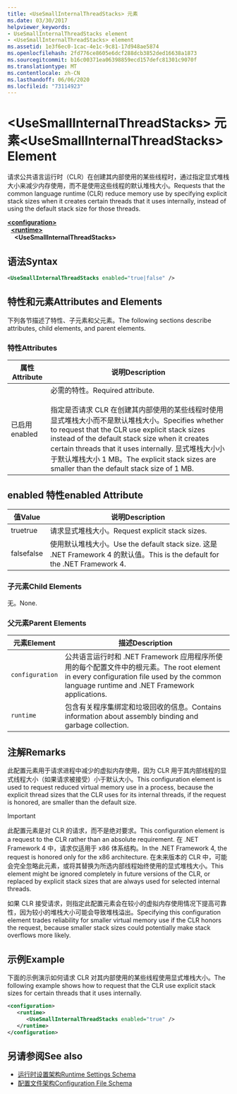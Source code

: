 ```yaml
---
title: <UseSmallInternalThreadStacks> 元素
ms.date: 03/30/2017
helpviewer_keywords:
- UseSmallInternalThreadStacks element
- <UseSmallInternalThreadStacks> element
ms.assetid: 1e3f6ec0-1cac-4e1c-9c81-17d948ae5874
ms.openlocfilehash: 2fd776ce8605e6dcf288dcb3852ded16638a1873
ms.sourcegitcommit: b16c00371ea06398859ecd157defc81301c9070f
ms.translationtype: MT
ms.contentlocale: zh-CN
ms.lasthandoff: 06/06/2020
ms.locfileid: "73114923"
---
```

# <a name="usesmallinternalthreadstacks-element"></a><span data-ttu-id="85fd9-102">\<UseSmallInternalThreadStacks> 元素</span><span class="sxs-lookup"><span data-stu-id="85fd9-102">\<UseSmallInternalThreadStacks> Element</span></span>
<span data-ttu-id="85fd9-103">请求公共语言运行时（CLR）在创建其内部使用的某些线程时，通过指定显式堆栈大小来减少内存使用，而不是使用这些线程的默认堆栈大小。</span><span class="sxs-lookup"><span data-stu-id="85fd9-103">Requests that the common language runtime (CLR) reduce memory use by specifying explicit stack sizes when it creates certain threads that it uses internally, instead of using the default stack size for those threads.</span></span>  
  
[**\<configuration>**](../configuration-element.md)\
&nbsp;&nbsp;[**\<runtime>**](runtime-element.md)\
&nbsp;&nbsp;&nbsp;&nbsp;**\<UseSmallInternalThreadStacks>**  
  
## <a name="syntax"></a><span data-ttu-id="85fd9-104">语法</span><span class="sxs-lookup"><span data-stu-id="85fd9-104">Syntax</span></span>  
  
```xml  
<UseSmallInternalThreadStacks enabled="true|false" />  
```  
  
## <a name="attributes-and-elements"></a><span data-ttu-id="85fd9-105">特性和元素</span><span class="sxs-lookup"><span data-stu-id="85fd9-105">Attributes and Elements</span></span>  
 <span data-ttu-id="85fd9-106">下列各节描述了特性、子元素和父元素。</span><span class="sxs-lookup"><span data-stu-id="85fd9-106">The following sections describe attributes, child elements, and parent elements.</span></span>  
  
### <a name="attributes"></a><span data-ttu-id="85fd9-107">特性</span><span class="sxs-lookup"><span data-stu-id="85fd9-107">Attributes</span></span>  
  
|<span data-ttu-id="85fd9-108">属性</span><span class="sxs-lookup"><span data-stu-id="85fd9-108">Attribute</span></span>|<span data-ttu-id="85fd9-109">说明</span><span class="sxs-lookup"><span data-stu-id="85fd9-109">Description</span></span>|  
|---------------|-----------------|  
|<span data-ttu-id="85fd9-110">已启用</span><span class="sxs-lookup"><span data-stu-id="85fd9-110">enabled</span></span>|<span data-ttu-id="85fd9-111">必需的特性。</span><span class="sxs-lookup"><span data-stu-id="85fd9-111">Required attribute.</span></span><br /><br /> <span data-ttu-id="85fd9-112">指定是否请求 CLR 在创建其内部使用的某些线程时使用显式堆栈大小而不是默认堆栈大小。</span><span class="sxs-lookup"><span data-stu-id="85fd9-112">Specifies whether to request that the CLR use explicit stack sizes instead of the default stack size when it creates certain threads that it uses internally.</span></span> <span data-ttu-id="85fd9-113">显式堆栈大小小于默认堆栈大小 1 MB。</span><span class="sxs-lookup"><span data-stu-id="85fd9-113">The explicit stack sizes are smaller than the default stack size of 1 MB.</span></span>|  
  
## <a name="enabled-attribute"></a><span data-ttu-id="85fd9-114">enabled 特性</span><span class="sxs-lookup"><span data-stu-id="85fd9-114">enabled Attribute</span></span>  
  
|<span data-ttu-id="85fd9-115">值</span><span class="sxs-lookup"><span data-stu-id="85fd9-115">Value</span></span>|<span data-ttu-id="85fd9-116">说明</span><span class="sxs-lookup"><span data-stu-id="85fd9-116">Description</span></span>|  
|-----------|-----------------|  
|<span data-ttu-id="85fd9-117">true</span><span class="sxs-lookup"><span data-stu-id="85fd9-117">true</span></span>|<span data-ttu-id="85fd9-118">请求显式堆栈大小。</span><span class="sxs-lookup"><span data-stu-id="85fd9-118">Request explicit stack sizes.</span></span>|  
|<span data-ttu-id="85fd9-119">false</span><span class="sxs-lookup"><span data-stu-id="85fd9-119">false</span></span>|<span data-ttu-id="85fd9-120">使用默认堆栈大小。</span><span class="sxs-lookup"><span data-stu-id="85fd9-120">Use the default stack size.</span></span> <span data-ttu-id="85fd9-121">这是 .NET Framework 4 的默认值。</span><span class="sxs-lookup"><span data-stu-id="85fd9-121">This is the default for the .NET Framework 4.</span></span>|  
  
### <a name="child-elements"></a><span data-ttu-id="85fd9-122">子元素</span><span class="sxs-lookup"><span data-stu-id="85fd9-122">Child Elements</span></span>  
 <span data-ttu-id="85fd9-123">无。</span><span class="sxs-lookup"><span data-stu-id="85fd9-123">None.</span></span>  
  
### <a name="parent-elements"></a><span data-ttu-id="85fd9-124">父元素</span><span class="sxs-lookup"><span data-stu-id="85fd9-124">Parent Elements</span></span>  
  
|<span data-ttu-id="85fd9-125">元素</span><span class="sxs-lookup"><span data-stu-id="85fd9-125">Element</span></span>|<span data-ttu-id="85fd9-126">描述</span><span class="sxs-lookup"><span data-stu-id="85fd9-126">Description</span></span>|  
|-------------|-----------------|  
|`configuration`|<span data-ttu-id="85fd9-127">公共语言运行时和 .NET Framework 应用程序所使用的每个配置文件中的根元素。</span><span class="sxs-lookup"><span data-stu-id="85fd9-127">The root element in every configuration file used by the common language runtime and .NET Framework applications.</span></span>|  
|`runtime`|<span data-ttu-id="85fd9-128">包含有关程序集绑定和垃圾回收的信息。</span><span class="sxs-lookup"><span data-stu-id="85fd9-128">Contains information about assembly binding and garbage collection.</span></span>|  
  
## <a name="remarks"></a><span data-ttu-id="85fd9-129">注解</span><span class="sxs-lookup"><span data-stu-id="85fd9-129">Remarks</span></span>  
 <span data-ttu-id="85fd9-130">此配置元素用于请求进程中减少的虚拟内存使用，因为 CLR 用于其内部线程的显式线程大小（如果请求被接受）小于默认大小。</span><span class="sxs-lookup"><span data-stu-id="85fd9-130">This configuration element is used to request reduced virtual memory use in a process, because the explicit thread sizes that the CLR uses for its internal threads, if the request is honored, are smaller than the default size.</span></span>  
  
> [!IMPORTANT]
> <span data-ttu-id="85fd9-131">此配置元素是对 CLR 的请求，而不是绝对要求。</span><span class="sxs-lookup"><span data-stu-id="85fd9-131">This configuration element is a request to the CLR rather than an absolute requirement.</span></span> <span data-ttu-id="85fd9-132">在 .NET Framework 4 中，请求仅适用于 x86 体系结构。</span><span class="sxs-lookup"><span data-stu-id="85fd9-132">In the .NET Framework 4, the request is honored only for the x86 architecture.</span></span> <span data-ttu-id="85fd9-133">在未来版本的 CLR 中，可能会完全忽略此元素，或将其替换为所选内部线程始终使用的显式堆栈大小。</span><span class="sxs-lookup"><span data-stu-id="85fd9-133">This element might be ignored completely in future versions of the CLR, or replaced by explicit stack sizes that are always used for selected internal threads.</span></span>  
  
 <span data-ttu-id="85fd9-134">如果 CLR 接受请求，则指定此配置元素会在较小的虚拟内存使用情况下提高可靠性，因为较小的堆栈大小可能会导致堆栈溢出。</span><span class="sxs-lookup"><span data-stu-id="85fd9-134">Specifying this configuration element trades reliability for smaller virtual memory use if the CLR honors the request, because smaller stack sizes could potentially make stack overflows more likely.</span></span>  
  
## <a name="example"></a><span data-ttu-id="85fd9-135">示例</span><span class="sxs-lookup"><span data-stu-id="85fd9-135">Example</span></span>  
 <span data-ttu-id="85fd9-136">下面的示例演示如何请求 CLR 对其内部使用的某些线程使用显式堆栈大小。</span><span class="sxs-lookup"><span data-stu-id="85fd9-136">The following example shows how to request that the CLR use explicit stack sizes for certain threads that it uses internally.</span></span>  
  
```xml  
<configuration>  
   <runtime>  
      <UseSmallInternalThreadStacks enabled="true" />  
   </runtime>  
</configuration>  
```  
  
## <a name="see-also"></a><span data-ttu-id="85fd9-137">另请参阅</span><span class="sxs-lookup"><span data-stu-id="85fd9-137">See also</span></span>

- [<span data-ttu-id="85fd9-138">运行时设置架构</span><span class="sxs-lookup"><span data-stu-id="85fd9-138">Runtime Settings Schema</span></span>](index.md)
- [<span data-ttu-id="85fd9-139">配置文件架构</span><span class="sxs-lookup"><span data-stu-id="85fd9-139">Configuration File Schema</span></span>](../index.md)
